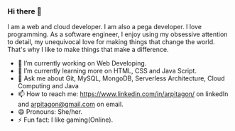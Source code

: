 ### Hi there 👋
I am a web and cloud developer. I am also a pega developer. I love programming. 
As a software engineer, I enjoy using my obsessive attention to detail, my unequivocal love for making things that change the world. That's why I like to make things that make a difference.

- 🔭 I’m currently working on Web Developing.
- 🌱 I’m currently learning more on HTML, CSS and Java Script.
- 💬 Ask me about Git, MySQL, MongoDB, Serverless Architecture, Cloud Computing and Java
- 📫 How to reach me: https://www.linkedin.com/in/arpitagon/ on linkedIn and arpitagon@gmail.com  on email.
- 😄 Pronouns: She/her.
- ⚡ Fun fact: I like gaming(Online).
